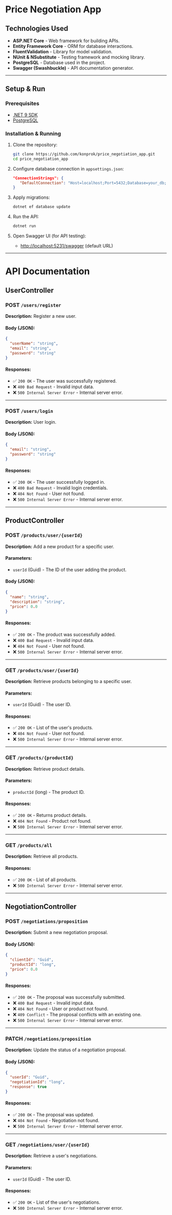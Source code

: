 # Price Negotiation App

## Technologies Used

- **ASP.NET Core** - Web framework for building APIs.
- **Entity Framework Core** - ORM for database interactions.
- **FluentValidation** - Library for model validation.
- **NUnit & NSubstitute** - Testing framework and mocking library.
- **PostgreSQL** - Database used in the project.
- **Swagger (Swashbuckle)** - API documentation generator.

---

## Setup & Run

### Prerequisites

- [.NET 9 SDK](https://dotnet.microsoft.com/en-us/download/dotnet/9.0)
- [PostgreSQL](https://www.postgresql.org/download/)

### Installation & Running

1. Clone the repository:
   ```sh
   git clone https://github.com/konprok/price_negotiation_app.git
   cd price_negotiation_app
   ```

2. Configure database connection in `appsettings.json`:
   ```json
   "ConnectionStrings": {
      "DefaultConnection": "Host=localhost;Port=5432;Database=your_db;Username=your_user;Password=your_password"
   }
   ```

3. Apply migrations:
   ```sh
   dotnet ef database update
   ```

4. Run the API:
   ```sh
   dotnet run
   ```

5. Open Swagger UI (for API testing):
    - [http://localhost:5231/swagger](http://localhost:5231/swagger) (default URL)

---

# API Documentation

## UserController

### POST `/users/register`

**Description:** Register a new user.

#### Body (JSON):

```json
{
  "userName": "string",
  "email": "string",
  "password": "string"
}
```

#### Responses:

- ✅ `200 OK` - The user was successfully registered.
- ❌ `400 Bad Request` - Invalid input data.
- ❌ `500 Internal Server Error` - Internal server error.

---

### POST `/users/login`

**Description:** User login.

#### Body (JSON):

```json
{
  "email": "string",
  "password": "string"
}
```

#### Responses:

- ✅ `200 OK` - The user successfully logged in.
- ❌ `400 Bad Request` - Invalid login credentials.
- ❌ `404 Not Found` - User not found.
- ❌ `500 Internal Server Error` - Internal server error.

---

## ProductController

### POST `/products/user/{userId}`

**Description:** Add a new product for a specific user.

#### Parameters:

- `userId` (Guid) - The ID of the user adding the product.

#### Body (JSON):

```json
{
  "name": "string",
  "description": "string",
  "price": 0.0
}
```

#### Responses:

- ✅ `200 OK` - The product was successfully added.
- ❌ `400 Bad Request` - Invalid input data.
- ❌ `404 Not Found` - User not found.
- ❌ `500 Internal Server Error` - Internal server error.

---

### GET `/products/user/{userId}`

**Description:** Retrieve products belonging to a specific user.

#### Parameters:

- `userId` (Guid) - The user ID.

#### Responses:

- ✅ `200 OK` - List of the user's products.
- ❌ `404 Not Found` - User not found.
- ❌ `500 Internal Server Error` - Internal server error.

---

### GET `/products/{productId}`

**Description:** Retrieve product details.

#### Parameters:

- `productId` (long) - The product ID.

#### Responses:

- ✅ `200 OK` - Returns product details.
- ❌ `404 Not Found` - Product not found.
- ❌ `500 Internal Server Error` - Internal server error.

---

### GET `/products/all`

**Description:** Retrieve all products.

#### Responses:

- ✅ `200 OK` - List of all products.
- ❌ `500 Internal Server Error` - Internal server error.

---

## NegotiationController

### POST `/negotiations/proposition`

**Description:** Submit a new negotiation proposal.

#### Body (JSON):

```json
{
  "clientId": "Guid",
  "productId": "long",
  "price": 0.0
}
```

#### Responses:

- ✅ `200 OK` - The proposal was successfully submitted.
- ❌ `400 Bad Request` - Invalid input data.
- ❌ `404 Not Found` - User or product not found.
- ❌ `409 Conflict` - The proposal conflicts with an existing one.
- ❌ `500 Internal Server Error` - Internal server error.

---

### PATCH `/negotiations/proposition`

**Description:** Update the status of a negotiation proposal.

#### Body (JSON):

```json
{
  "userId": "Guid",
  "negotiationId": "long",
  "response": true
}
```

#### Responses:

- ✅ `200 OK` - The proposal was updated.
- ❌ `404 Not Found` - Negotiation not found.
- ❌ `500 Internal Server Error` - Internal server error.

---

### GET `/negotiations/user/{userId}`

**Description:** Retrieve a user's negotiations.

#### Parameters:

- `userId` (Guid) - The user ID.

#### Responses:

- ✅ `200 OK` - List of the user's negotiations.
- ❌ `500 Internal Server Error` - Internal server error.
